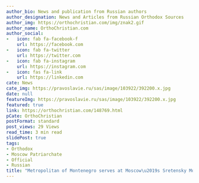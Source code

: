 ```yaml
---
author_bio: News and publication from Russian authors
author_designation: News and Articles from Russian Orthodox Sources
author_img: https://orthochristian.com/img/znak2.gif
author_name: OrthoChristian.com
author_social:
-   icon: fab fa-facebook-f
    url: https://facebook.com
-   icon: fab fa-twitter
    url: https://twitter.com
-   icon: fab fa-instagram
    url: https://instagram.com
-   icon: fas fa-link
    url: https://linkedin.com
cate: News
cate_img: https://pravoslavie.ru/sas/image/103922/392200.x.jpg
date: null
featureImg: https://pravoslavie.ru/sas/image/103922/392200.x.jpg
featured: true
link: https://orthochristian.com/148769.html
pCate: OrthoChristian
postFormat: standard
post_views: 29 Views
read_time: 3 min read
slidePost: true
tags:
- Orthodox
- Moscow Patriarchate
- Official
- Russian
title: "Metropolitan of Montenegro serves at Moscow\u2019s Sretensky Monastery (+VIDEO)"
---
```

